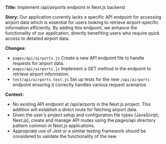 **Title:** Implement /api/airports endpoint in Next.js backend

**Story:** Our application currently lacks a specific API endpoint for accessing airport data which is essential for users looking to retrieve airport-specific information efficiently. By adding this endpoint, we enhance the functionality of our application, directly benefiting users who require quick access to detailed airport data.

**Changes:**
- `pages/api/airports.js` Create a new API endpoint file to handle requests for airport data.
- `pages/api/airports.js` Implement a GET method in the endpoint to retrieve airport information.
- `test/api/airports.test.js` Set up tests for the new `/api/airports` endpoint ensuring it correctly handles various request scenarios.

**Context:**

- No existing API endpoint at /api/airports in the Next.js project. This addition will establish a direct route for fetching airport data.
- Given the user's project setup and configuration file types (JavaScript, Next.js), create and manage API routes using the pages/api directory pattern common in Next.js applications.
- Appropriate use of Jest or a similar testing framework should be considered to validate the functionality of the new
